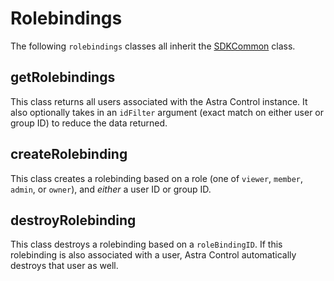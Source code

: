 # Rolebindings

The following `rolebindings` classes all inherit the [SDKCommon](../common/README.md#SDKCommon) class.

## getRolebindings

This class returns all users associated with the Astra Control instance.  It also optionally takes in an `idFilter` argument (exact match on either user or group ID) to reduce the data returned.

## createRolebinding

This class creates a rolebinding based on a role (one of `viewer`, `member`, `admin`, or `owner`), and *either* a user ID or group ID.

## destroyRolebinding

This class destroys a rolebinding based on a `roleBindingID`.  If this rolebinding is also associated with a user, Astra Control automatically destroys that user as well.

